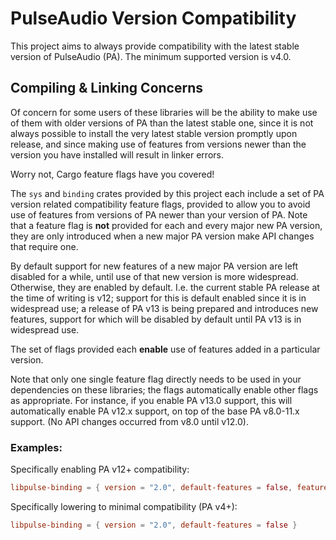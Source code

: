 PulseAudio Version Compatibility
=============================

This project aims to always provide compatibility with the latest stable version of PulseAudio (PA).
The minimum supported version is v4.0.

## Compiling & Linking Concerns

Of concern for some users of these libraries will be the ability to make use of them with older
versions of PA than the latest stable one, since it is not always possible to install the very
latest stable version promptly upon release, and since making use of features from versions newer
than the version you have installed will result in linker errors.

Worry not, Cargo feature flags have you covered!

The `sys` and `binding` crates provided by this project each include a set of PA version related
compatibility feature flags, provided to allow you to avoid use of features from versions of PA
newer than your version of PA. Note that a feature flag is **not** provided for each and every
major new PA version, they are only introduced when a new major PA version make API changes that
require one.

By default support for new features of a new major PA version are left disabled for a while, until
use of that new version is more widespread. Otherwise, they are enabled by default. I.e. the current
stable PA release at the time of writing is v12; support for this is default enabled since it is in
widespread use; a release of PA v13 is being prepared and introduces new features, support for which
will be disabled by default until PA v13 is in widespread use.

The set of flags provided each **enable** use of features added in a particular version.

Note that only one single feature flag directly needs to be used in your dependencies on these
libraries; the flags automatically enable other flags as appropriate. For instance, if you enable PA
v13.0 support, this will automatically enable PA v12.x support, on top of the base PA v8.0-11.x
support. (No API changes occurred from v8.0 until v12.0).

### Examples:

Specifically enabling PA v12+ compatibility:

```toml
libpulse-binding = { version = "2.0", default-features = false, features = "pa_v12" }
```

Specifically lowering to minimal compatibility (PA v4+):

```toml
libpulse-binding = { version = "2.0", default-features = false }
```
